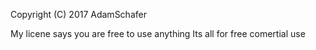 
Copyright (C) 2017 AdamSchafer

My licene says you are free to use anything
Its all for free comertial use